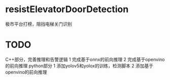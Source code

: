 # resistElevatorDoorDetection
极市平台打榜，阻挡电梯关门识别

# TODO
C++部分，完善推理和告警逻辑
1 完成基于onnx的前向推理
2 完成基于openvino的前向推理
python部分
1 添加yolov5和yolox的训练，检测脚本
2 添加基于openvino的前向推理
